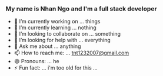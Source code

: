 ### My name is Nhan Ngo and I'm a full stack developer

- 🔭 I’m currently working on ... things
- 🌱 I’m currently learning ... nothing
- 👯 I’m looking to collaborate on ... something
- 🤔 I’m looking for help with ... everything
- 💬 Ask me about ... anything
- 📫 How to reach me: ... tnt1232007@gmail.com
- 😄 Pronouns: ... he
- ⚡ Fun fact: ... i'm too old for this ...
